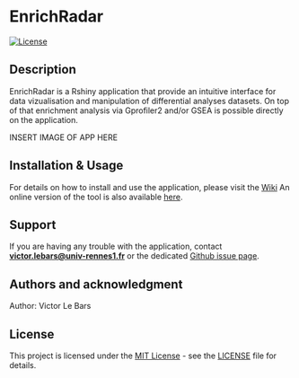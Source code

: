 # EnrichRadar

[![License](https://img.shields.io/badge/License-MIT-blue.svg)](LICENSE)

## Description
EnrichRadar is a Rshiny application that provide an intuitive interface for data vizualisation and manipulation of differential analyses datasets. On top of that enrichment analysis via Gprofiler2 and/or GSEA is possible directly on the application.

INSERT IMAGE OF APP HERE

## Installation & Usage
For details on how to install and use the application, please visit the [Wiki](https://github.com/IGDRion/EnrichRadar/wiki/EnrichRadar-Wiki)
An online version of the tool is also available [here](https://shiny-dog.univ-rennes.fr/deseq2-viewer/).

## Support
If you are having any trouble with the application, contact **victor.lebars@univ-rennes1.fr** or the dedicated [Github issue page](https://github.com/IGDRion/deseq2-viewer/issues).

## Authors and acknowledgment
Author: Victor Le Bars

## License
This project is licensed under the [MIT License](LICENSE) - see the [LICENSE](LICENSE) file for details.
